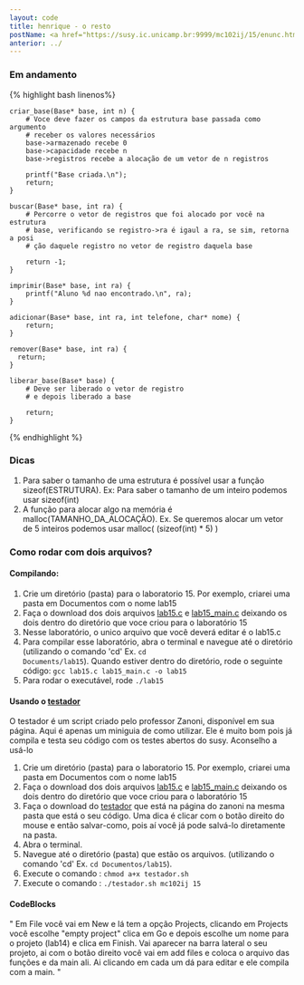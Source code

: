 ```yaml
---
layout: code
title: henrique - o resto
postName: <a href="https://susy.ic.unicamp.br:9999/mc102ij/15/enunc.html">Laboratório 15 - Registros com Ponteiros </a>
anterior: ../
---
```


### Em andamento

{% highlight bash linenos%}

    criar_base(Base* base, int n) {
        # Voce deve fazer os campos da estrutura base passada como argumento
        # receber os valores necessários
        base->armazenado recebe 0
        base->capacidade recebe n
        base->registros recebe a alocação de um vetor de n registros

        printf("Base criada.\n");
        return;
    }

    buscar(Base* base, int ra) {
        # Percorre o vetor de registros que foi alocado por você na estrutura
        # base, verificando se registro->ra é igaul a ra, se sim, retorna a posi
        # ção daquele registro no vetor de registro daquela base

        return -1;
    }

    imprimir(Base* base, int ra) {
        printf("Aluno %d nao encontrado.\n", ra);
    }

    adicionar(Base* base, int ra, int telefone, char* nome) {
        return;
    }

    remover(Base* base, int ra) {
      return;
    }

    liberar_base(Base* base) {
        # Deve ser liberado o vetor de registro
        # e depois liberado a base

        return;
    }



{% endhighlight %}

### Dicas
1. Para saber o tamanho de uma estrutura é possível usar a função sizeof(ESTRUTURA). Ex: Para saber o tamanho de um inteiro podemos usar sizeof(int)
2. A função para alocar algo na memória é malloc(TAMANHO_DA_ALOCAÇÃO). Ex. Se queremos alocar um vetor de 5 inteiros podemos usar malloc( (sizeof(int) * 5) )


### Como rodar com dois arquivos?

#### Compilando:
1. Crie um diretório (pasta) para o laboratorio 15. Por exemplo, criarei uma pasta em Documentos com o nome lab15
2. Faça o download dos dois arquivos [lab15.c](https://susy.ic.unicamp.br:9999/mc102ij/15/aux/lab15.c) e [lab15_main.c](https://susy.ic.unicamp.br:9999/mc102ij/15/aux/lab15_main.c) deixando os dois dentro do diretório que voce criou para o laboratório 15
3. Nesse laboratório, o unico arquivo que você deverá editar é o lab15.c
4. Para compilar esse laboratório, abra o terminal e navegue até o diretório (utilizando o comando 'cd' Ex. <code>cd Documents/lab15</code>). Quando estiver dentro do diretório, rode o seguinte código:
<code>gcc lab15.c lab15_main.c -o lab15</code>
5. Para rodar o executável, rode <code>./lab15</code>

#### Usando o [testador](http://www.ic.unicamp.br/~zanoni/mc102/2016-1s/testador/)
O testador é um script criado pelo professor Zanoni, disponível em sua página. Aqui é apenas um miniguia de como utilizar.
Ele é muito bom pois já compila e testa seu código com os testes abertos do susy. Aconselho a usá-lo

 1. Crie um diretório (pasta) para o laboratorio 15. Por exemplo, criarei uma pasta em Documentos com o nome lab15
 2. Faça o download dos dois arquivos [lab15.c](https://susy.ic.unicamp.br:9999/mc102ij/15/aux/lab15.c) e [lab15_main.c](https://susy.ic.unicamp.br:9999/mc102ij/15/aux/lab15_main.c) deixando os dois dentro do diretório que voce criou para o laboratório 15
 3. Faça o download do [testador](http://www.ic.unicamp.br/~zanoni/mc102/2016-1s/testador/testador.sh) que está na página do zanoni na mesma pasta que está o seu código. Uma dica é clicar com o botão direito do mouse e então salvar-como, pois aí você já pode salvá-lo diretamente na pasta.
 4. Abra o terminal.
 5. Navegue até o diretório (pasta) que estão os arquivos. (utilizando o comando 'cd' Ex. `cd Documentos/lab15`).
 6. Execute o comando : `chmod a+x testador.sh`
 7. Execute o comando : `./testador.sh mc102ij 15`

#### CodeBlocks

" Em File você vai em New e lá tem a opção Projects, clicando em Projects você escolhe "empty project" clica em Go e depois escolhe um nome para o projeto (lab14) e clica em Finish. Vai aparecer na barra lateral o seu projeto, ai com o botão direito você vai em add files e coloca o arquivo das funções e da main ali. Ai clicando em cada um dá para editar e ele compila com a main. "
